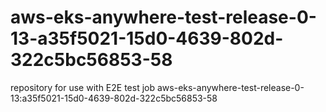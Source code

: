 # aws-eks-anywhere-test-release-0-13-a35f5021-15d0-4639-802d-322c5bc56853-58
repository for use with E2E test job aws-eks-anywhere-test-release-0-13:a35f5021-15d0-4639-802d-322c5bc56853-58
